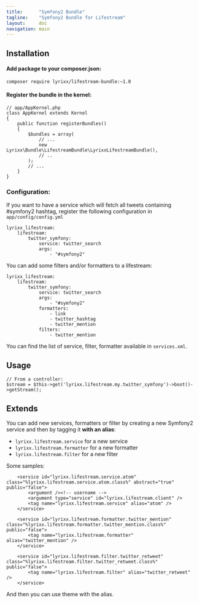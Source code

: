 ```yaml
---
title:      "Symfony2 Bundle"
tagline:    "Symfony2 Bundle for Lifestream"
layout:     doc
navigation: main
---
```


Installation
------------

#### Add package to your composer.json:

    composer require lyrixx/lifestream-bundle:~1.0

#### Register the bundle in the kernel:

    // app/AppKernel.php
    class AppKernel extends Kernel
    {
        public function registerBundles()
        {
            $bundles = array(
                // ...
                new Lyrixx\Bundle\LifestreamBundle\LyrixxLifestreamBundle(),
                // ..
            );
            // ...
        }
    }

### Configuration:

If you want to have a service which will fetch all tweets containing #symfony2
hashtag, register the following configuration in `app/config/config.yml`

    lyrixx_lifestream:
        lifestream:
            twitter_symfony:
                service: twitter_search
                args:
                    - "#symfony2"

You can add some filters and/or formatters to a lifestream:

    lyrixx_lifestream:
        lifestream:
            twitter_symfony:
                service: twitter_search
                args:
                    - "#symfony2"
                formatters:
                    - link
                    - twitter_hashtag
                    - twitter_mention
                filters:
                    - twitter_mention

You can find the list of service, filter, formatter available in `services.xml`.

Usage
-----

    // From a controller:
    $stream = $this->get('lyrixx.lifestream.my.twitter_symfony')->boot()->getStream();

Extends
-------

You can add new services, formatters or filter by creating a new Symfony2
service and then by tagging it **with an alias**:

* `lyrixx.lifestream.service` for a new service
* `lyrixx.lifestream.formatter` for a new formatter
* `lyrixx.lifestream.filter` for a new filter

Some samples:

        <service id="lyrixx.lifestream.service.atom" class="%lyrixx.lifestream.service.atom.class%" abstract="true" public="false">
            <argument /><!-- username -->
            <argument type="service" id="lyrixx.lifestream.client" />
            <tag name="lyrixx.lifestream.service" alias="atom" />
        </service>

        <service id="lyrixx.lifestream.formatter.twitter_mention" class="%lyrixx.lifestream.formatter.twitter_mention.class%" public="false">
            <tag name="lyrixx.lifestream.formatter" alias="twitter_mention" />
        </service>

        <service id="lyrixx.lifestream.filter.twitter_retweet" class="%lyrixx.lifestream.filter.twitter_retweet.class%" public="false">
            <tag name="lyrixx.lifestream.filter" alias="twitter_retweet" />
        </service>

And then you can use theme with the alias.
